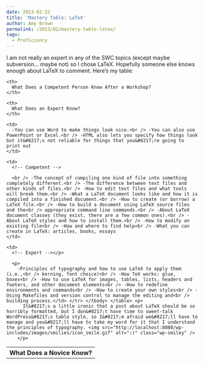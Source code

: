 ```yaml
---
date: 2013-02-22
title: 'Mastery Table: LaTeX'
author: Amy Brown
permalink: /2013/02/mastery-table-latex/
tags:
  - Proficiency
---
```

I am not really an expert in any of the SWC topics (except maybe subversion&#8230; maybe not) so I chose LaTeX. Hopefully someone else knows enough about LaTeX to comment. Here&#8217;s my table:

<table>
  <tr>
    <th>
      What Does a Novice Know?
    </th>
    
    <th>
      What Does a Competent Person Know After a Workshop?
    </th>
    
    <th>
      What Does an Expert Know?
    </th>
  </tr>
  
  <tr valign="top">
    <!--Novice--></p> 
    
    <td>
      -You can use Word to make things look nice.<br /> -You can also use PowerPoint or Excel.<br /> -HTML also lets you specify how things look but it&#8217;s not reliable for things that you&#8217;re going to print out
    </td>
    
    <td>
      <!-- Competent -->
      
      <br /> -The concept of compiling one kind of file into something completely different.<br /> -The difference between text files and other kinds of files.<br /> -How to edit text files and what tools will break them.<br /> -What a LaTeX document looks like and how it is compiled into a finished document.<br /> -How to create (or borrow) a LaTeX file.<br /> -How to build a document using LaTeX source files and the<br /> appropriate command line commands.<br /> -About LaTeX document classes (they exist, there are a few common ones).<br /> -About LaTeX styles and how to install them.<br /> -How to modify an existing file<br /> -How and where to find help<br /> -What you can create in LaTeX: articles, books, essays
    </td>
    
    <td>
      <!-- Expert --></p> 
      
      <p>
        -Principles of typography and how to use LaTeX to apply them (i.e.,<br /> kerning, font choice)<br /> -How TeX works: glue, boxes<br /> -How to use LaTeX for images, tables, lists, headers and footers, and other document elements<br /> -How to redefine environments and commands<br /> -How to create your own styles<br /> -Using Makefiles and version control to manage the editing and<br /> building process.</td> </tr> </tbody> </table> <p>
          It&#8217;s a little ironic that a post about LaTeX should be so horribly formatted, but I don&#8217;t have time to sweet-talk WordPress&#8217;s table style, so I&#8217;m afraid we&#8217;ll have to manage and you&#8217;ll have to take my word for it that I understand the principles of typography. <img src="http://localhost:8080/wp-includes/images/smilies/icon_smile.gif" alt=":)" class="wp-smiley" />
        </p>
